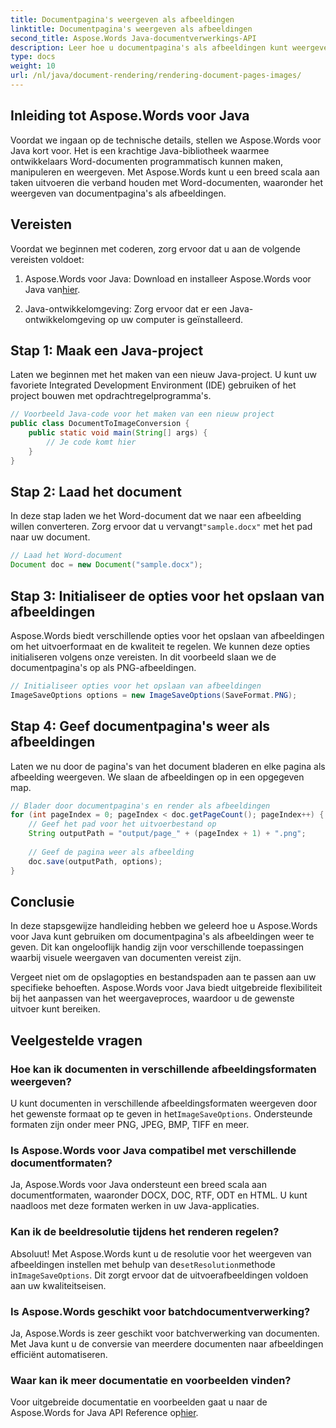 ```yaml
---
title: Documentpagina's weergeven als afbeeldingen
linktitle: Documentpagina's weergeven als afbeeldingen
second_title: Aspose.Words Java-documentverwerkings-API
description: Leer hoe u documentpagina's als afbeeldingen kunt weergeven met Aspose.Words voor Java. Stapsgewijze handleiding met codevoorbeelden voor efficiënte documentconversie.
type: docs
weight: 10
url: /nl/java/document-rendering/rendering-document-pages-images/
---
```


## Inleiding tot Aspose.Words voor Java

Voordat we ingaan op de technische details, stellen we Aspose.Words voor Java kort voor. Het is een krachtige Java-bibliotheek waarmee ontwikkelaars Word-documenten programmatisch kunnen maken, manipuleren en weergeven. Met Aspose.Words kunt u een breed scala aan taken uitvoeren die verband houden met Word-documenten, waaronder het weergeven van documentpagina's als afbeeldingen.

## Vereisten

Voordat we beginnen met coderen, zorg ervoor dat u aan de volgende vereisten voldoet:

1.  Aspose.Words voor Java: Download en installeer Aspose.Words voor Java van[hier](https://releases.aspose.com/words/java/).

2. Java-ontwikkelomgeving: Zorg ervoor dat er een Java-ontwikkelomgeving op uw computer is geïnstalleerd.

## Stap 1: Maak een Java-project

Laten we beginnen met het maken van een nieuw Java-project. U kunt uw favoriete Integrated Development Environment (IDE) gebruiken of het project bouwen met opdrachtregelprogramma's.

```java
// Voorbeeld Java-code voor het maken van een nieuw project
public class DocumentToImageConversion {
    public static void main(String[] args) {
        // Je code komt hier
    }
}
```

## Stap 2: Laad het document

In deze stap laden we het Word-document dat we naar een afbeelding willen converteren. Zorg ervoor dat u vervangt`"sample.docx"` met het pad naar uw document.

```java
// Laad het Word-document
Document doc = new Document("sample.docx");
```

## Stap 3: Initialiseer de opties voor het opslaan van afbeeldingen

Aspose.Words biedt verschillende opties voor het opslaan van afbeeldingen om het uitvoerformaat en de kwaliteit te regelen. We kunnen deze opties initialiseren volgens onze vereisten. In dit voorbeeld slaan we de documentpagina's op als PNG-afbeeldingen.

```java
// Initialiseer opties voor het opslaan van afbeeldingen
ImageSaveOptions options = new ImageSaveOptions(SaveFormat.PNG);
```

## Stap 4: Geef documentpagina's weer als afbeeldingen

Laten we nu door de pagina's van het document bladeren en elke pagina als afbeelding weergeven. We slaan de afbeeldingen op in een opgegeven map.

```java
// Blader door documentpagina's en render als afbeeldingen
for (int pageIndex = 0; pageIndex < doc.getPageCount(); pageIndex++) {
    // Geef het pad voor het uitvoerbestand op
    String outputPath = "output/page_" + (pageIndex + 1) + ".png";
    
    // Geef de pagina weer als afbeelding
    doc.save(outputPath, options);
}
```

## Conclusie

In deze stapsgewijze handleiding hebben we geleerd hoe u Aspose.Words voor Java kunt gebruiken om documentpagina's als afbeeldingen weer te geven. Dit kan ongelooflijk handig zijn voor verschillende toepassingen waarbij visuele weergaven van documenten vereist zijn.

Vergeet niet om de opslagopties en bestandspaden aan te passen aan uw specifieke behoeften. Aspose.Words voor Java biedt uitgebreide flexibiliteit bij het aanpassen van het weergaveproces, waardoor u de gewenste uitvoer kunt bereiken.

## Veelgestelde vragen

### Hoe kan ik documenten in verschillende afbeeldingsformaten weergeven?

 U kunt documenten in verschillende afbeeldingsformaten weergeven door het gewenste formaat op te geven in het`ImageSaveOptions`. Ondersteunde formaten zijn onder meer PNG, JPEG, BMP, TIFF en meer.

### Is Aspose.Words voor Java compatibel met verschillende documentformaten?

Ja, Aspose.Words voor Java ondersteunt een breed scala aan documentformaten, waaronder DOCX, DOC, RTF, ODT en HTML. U kunt naadloos met deze formaten werken in uw Java-applicaties.

### Kan ik de beeldresolutie tijdens het renderen regelen?

 Absoluut! Met Aspose.Words kunt u de resolutie voor het weergeven van afbeeldingen instellen met behulp van de`setResolution`methode in`ImageSaveOptions`. Dit zorgt ervoor dat de uitvoerafbeeldingen voldoen aan uw kwaliteitseisen.

### Is Aspose.Words geschikt voor batchdocumentverwerking?

Ja, Aspose.Words is zeer geschikt voor batchverwerking van documenten. Met Java kunt u de conversie van meerdere documenten naar afbeeldingen efficiënt automatiseren.

### Waar kan ik meer documentatie en voorbeelden vinden?

 Voor uitgebreide documentatie en voorbeelden gaat u naar de Aspose.Words for Java API Reference op[hier](https://reference.aspose.com/words/java/).